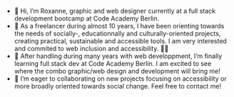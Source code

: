 - 👋 Hi, I’m Roxanne, graphic and web designer currently at a full stack development bootcamp at Code Academy Berlin.
- 👀 As a freelancer during almost 10 years, I have been orienting towards the needs of socially-, educationnally and culturally-oriented projects, creating practical, sustainable and accessible tools. I am very interested and commited to web inclusion and accessibility. 🌈💪
- 🌱 After handling during many years with web developpment, I’m finally learning full stack dev at Code Academy Berlin. I am excited to see where the combo graphic/web design and development will bring me!
- 👾 I’m eager to collaborating on new projects focusing on accessibility or more broadly oriented towards social change. Feel free to contact me!

<!---
ROXBOZ/ROXBOZ is a ✨ special ✨ repository because its `README.md` (this file) appears on your GitHub profile.
You can click the Preview link to take a look at your changes.
--->
